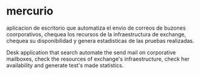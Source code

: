 # mercurio
aplicacion de escritorio que automatiza el envio de correos de buzones coorporativos, chequea los recursos de la infraestructura de exchange, chequea su disponibilidad y genera estadisticas de las pruebas realizadas.

Desk application that search automate the send mail on corporative mailboxes, check the resources of exchange's infraestructure, check her availability and generate test's made statistics.
